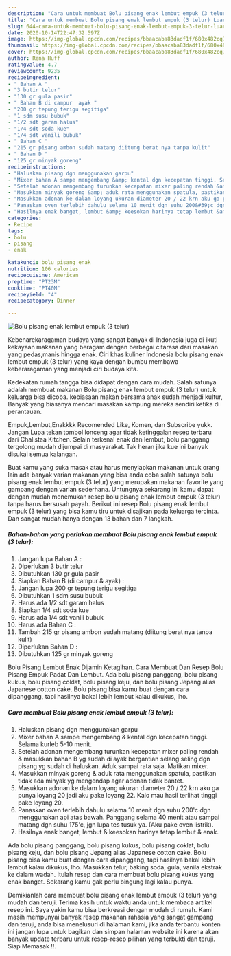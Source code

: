 ```yaml
---
description: "Cara untuk membuat Bolu pisang enak lembut empuk (3 telur) Luar biasa"
title: "Cara untuk membuat Bolu pisang enak lembut empuk (3 telur) Luar biasa"
slug: 644-cara-untuk-membuat-bolu-pisang-enak-lembut-empuk-3-telur-luar-biasa
date: 2020-10-14T22:47:32.597Z
image: https://img-global.cpcdn.com/recipes/bbaacaba83dadf1f/680x482cq70/bolu-pisang-enak-lembut-empuk-3-telur-foto-resep-utama.jpg
thumbnail: https://img-global.cpcdn.com/recipes/bbaacaba83dadf1f/680x482cq70/bolu-pisang-enak-lembut-empuk-3-telur-foto-resep-utama.jpg
cover: https://img-global.cpcdn.com/recipes/bbaacaba83dadf1f/680x482cq70/bolu-pisang-enak-lembut-empuk-3-telur-foto-resep-utama.jpg
author: Rena Huff
ratingvalue: 4.7
reviewcount: 9235
recipeingredient:
- " Bahan A "
- "3 butir telur"
- "130 gr gula pasir"
- " Bahan B di campur  ayak "
- "200 gr tepung terigu segitiga"
- "1 sdm susu bubuk"
- "1/2 sdt garam halus"
- "1/4 sdt soda kue"
- "1/4 sdt vanili bubuk"
- " Bahan C "
- "215 gr pisang ambon sudah matang diitung berat nya tanpa kulit"
- " Bahan D "
- "125 gr minyak goreng"
recipeinstructions:
- "Haluskan pisang dgn menggunakan garpu"
- "Mixer bahan A sampe mengembang &amp; kental dgn kecepatan tinggi. Selama kurleb 5-10 menit."
- "Setelah adonan mengembang turunkan kecepatan mixer paling rendah &amp; masukkan bahan B yg sudah di ayak bergantian selang seling dgn pisang yg sudah di haluskan. Aduk sampai rata saja. Matikan mixer."
- "Masukkan minyak goreng &amp; aduk rata menggunakan spatula, pastikan tidak ada minyak yg mengendap agar adonan tidak bantet."
- "Masukkan adonan ke dalam loyang ukuran diameter 20 / 22 krn aku ga punya loyang 20 jadi aku pake loyang 22. Kalo mau hasil terlihat tinggi pake loyang 20."
- "Panaskan oven terlebih dahulu selama 10 menit dgn suhu 200&#39;c dgn menggunakan api atas bawah. Panggang selama 40 menit atau sampai matang dgn suhu 175&#39;c, jgn lupa tes tusuk ya. (Aku pake oven listrik)."
- "Hasilnya enak banget, lembut &amp; keesokan harinya tetap lembut &amp; enak."
categories:
- Recipe
tags:
- bolu
- pisang
- enak

katakunci: bolu pisang enak 
nutrition: 106 calories
recipecuisine: American
preptime: "PT23M"
cooktime: "PT40M"
recipeyield: "4"
recipecategory: Dinner

---
```



![Bolu pisang enak lembut empuk (3 telur)](https://img-global.cpcdn.com/recipes/bbaacaba83dadf1f/680x482cq70/bolu-pisang-enak-lembut-empuk-3-telur-foto-resep-utama.jpg)

Kebenarekaragaman budaya yang sangat banyak di Indonesia juga di ikuti kekayaan makanan yang beragam dengan berbagai citarasa dari masakan yang pedas,manis hingga enak. Ciri khas kuliner Indonesia bolu pisang enak lembut empuk (3 telur) yang kaya dengan bumbu membawa keberaragaman yang menjadi ciri budaya kita.


Kedekatan rumah tangga bisa didapat dengan cara mudah. Salah satunya adalah membuat makanan Bolu pisang enak lembut empuk (3 telur) untuk keluarga bisa dicoba. kebiasaan makan bersama anak sudah menjadi kultur, Banyak yang biasanya mencari masakan kampung mereka sendiri ketika di perantauan.

Empuk,Lembut,Enakkkk Recomended Like, Komen, dan Subscribe yukk. Jangan Lupa tekan tombol lonceng agar tidak ketinggalan resep terbaru dari Chalistaa Kitchen. Selain terkenal enak dan lembut, bolu panggang tergolong mudah dijumpai di masyarakat. Tak heran jika kue ini banyak disukai semua kalangan.

Buat kamu yang suka masak atau harus menyiapkan makanan untuk orang lain ada banyak varian makanan yang bisa anda coba salah satunya bolu pisang enak lembut empuk (3 telur) yang merupakan makanan favorite yang gampang dengan varian sederhana. Untungnya sekarang ini kamu dapat dengan mudah menemukan resep bolu pisang enak lembut empuk (3 telur) tanpa harus bersusah payah.
Berikut ini resep Bolu pisang enak lembut empuk (3 telur) yang bisa kamu tiru untuk disajikan pada keluarga tercinta. Dan sangat mudah hanya dengan 13 bahan dan 7 langkah.


<!--inarticleads1-->

##### Bahan-bahan yang perlukan membuat Bolu pisang enak lembut empuk (3 telur):

1. Jangan lupa  Bahan A :
1. Diperlukan 3 butir telur
1. Dibutuhkan 130 gr gula pasir
1. Siapkan  Bahan B (di campur &amp; ayak) :
1. Jangan lupa 200 gr tepung terigu segitiga
1. Dibutuhkan 1 sdm susu bubuk
1. Harus ada 1/2 sdt garam halus
1. Siapkan 1/4 sdt soda kue
1. Harus ada 1/4 sdt vanili bubuk
1. Harus ada  Bahan C :
1. Tambah 215 gr pisang ambon sudah matang (diitung berat nya tanpa kulit)
1. Diperlukan  Bahan D :
1. Dibutuhkan 125 gr minyak goreng


Bolu Pisang Lembut Enak Dijamin Ketagihan. Cara Membuat Dan Resep Bolu Pisang Empuk Padat Dan Lembut. Ada bolu pisang panggang, bolu pisang kukus, bolu pisang coklat, bolu pisang keju, dan bolu pisang Jepang alias Japanese cotton cake. Bolu pisang bisa kamu buat dengan cara dipanggang, tapi hasilnya bakal lebih lembut kalau dikukus, lho. 

<!--inarticleads2-->

##### Cara membuat  Bolu pisang enak lembut empuk (3 telur):

1. Haluskan pisang dgn menggunakan garpu
1. Mixer bahan A sampe mengembang &amp; kental dgn kecepatan tinggi. Selama kurleb 5-10 menit.
1. Setelah adonan mengembang turunkan kecepatan mixer paling rendah &amp; masukkan bahan B yg sudah di ayak bergantian selang seling dgn pisang yg sudah di haluskan. Aduk sampai rata saja. Matikan mixer.
1. Masukkan minyak goreng &amp; aduk rata menggunakan spatula, pastikan tidak ada minyak yg mengendap agar adonan tidak bantet.
1. Masukkan adonan ke dalam loyang ukuran diameter 20 / 22 krn aku ga punya loyang 20 jadi aku pake loyang 22. Kalo mau hasil terlihat tinggi pake loyang 20.
1. Panaskan oven terlebih dahulu selama 10 menit dgn suhu 200&#39;c dgn menggunakan api atas bawah. Panggang selama 40 menit atau sampai matang dgn suhu 175&#39;c, jgn lupa tes tusuk ya. (Aku pake oven listrik).
1. Hasilnya enak banget, lembut &amp; keesokan harinya tetap lembut &amp; enak.


Ada bolu pisang panggang, bolu pisang kukus, bolu pisang coklat, bolu pisang keju, dan bolu pisang Jepang alias Japanese cotton cake. Bolu pisang bisa kamu buat dengan cara dipanggang, tapi hasilnya bakal lebih lembut kalau dikukus, lho. Masukkan telur, baking soda, gula, vanila ekstrak ke dalam wadah. Itulah resep dan cara membuat bolu pisang kukus yang enak banget. Sekarang kamu gak perlu bingung lagi kalau punya. 

Demikianlah cara membuat bolu pisang enak lembut empuk (3 telur) yang mudah dan teruji. Terima kasih untuk waktu anda untuk membaca artikel resep ini. Saya yakin kamu bisa berkreasi dengan mudah di rumah. Kami masih mempunyai banyak resep makanan rahasia yang sangat gampang dan teruji, anda bisa menelusuri di halaman kami, jika anda terbantu konten ini jangan lupa untuk bagikan dan simpan halaman website ini karena akan banyak update terbaru untuk resep-resep pilihan yang terbukti dan teruji. Siap Memasak !!. 

